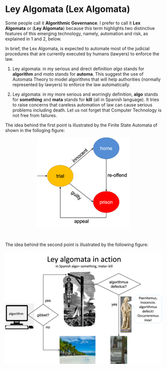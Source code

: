 # Ley Algomata (Lex Algomata)

Some people call it **Algorithmic Governance**. I prefer to call it **Lex Algomata** or (**Ley Algomata**) because this term highlights two distinctive features of this emerging technology, namely, automation and risk, as explained in 1 and 2, below. 

In brief, the Lex Algomata, is expected to automate most of the judicial 
procedures that are currently executed by humans (lawyers) to enforce 
the law.

1. Ley algomata: in my serious and direct definition _algo_ stands 
   for **algorithm** 
   and _mata_ stands for **automa**. This suggest the use of
   Automata Theory to model algorithms that will help authorities
   (normally represented by lawyers) to enforce the law automatically.
  
 
 2. Ley algomata:  in my more serious and worringly definition, **algo** stands 
    for **something** and **mata** stands for **kill** (all in Spanish 
    language).  It tries to raise concerns that careless automation of law 
    can cause serious problems including death. Let us not forget that
    Computer Technology is not free from failures.  
    
The idea behind the first point is illustrated by the 
Finite State Automata of shown in the folloging figure:

<p align="center">
  <img src="./figures/leyalgomata/Leyalgomata_finitestateautonoma.png" 
   width="300" title="Automata used to enforce the law.">
</p>
</br>


The idea behind the second point is illustrated by the following 
figure:


<p align="center">
  <img src="./figures/leyalgomata/Leyalgomata_gibbet.png" 
   width="800" title="Lex algomata in action.">
</p>
</br>


